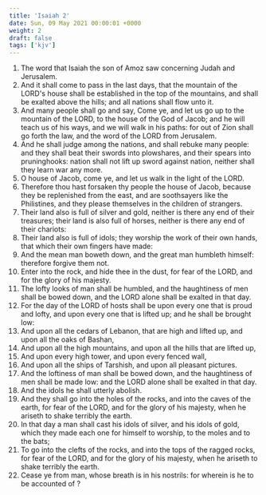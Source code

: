 ```yaml
---
title: 'Isaiah 2'
date: Sun, 09 May 2021 00:00:01 +0000
weight: 2
draft: false
tags: ['kjv'] 
---
```


1. The word that Isaiah the son of Amoz saw concerning Judah and Jerusalem.
2. And it shall come to pass in the last days, that the mountain of the LORD's house shall be established in the top of the mountains, and shall be exalted above the hills; and all nations shall flow unto it.
3. And many people shall go and say, Come ye, and let us go up to the mountain of the LORD, to the house of the God of Jacob; and he will teach us of his ways, and we will walk in his paths: for out of Zion shall go forth the law, and the word of the LORD from Jerusalem.
4. And he shall judge among the nations, and shall rebuke many people: and they shall beat their swords into plowshares, and their spears into pruninghooks: nation shall not lift up sword against nation, neither shall they learn war any more.
5. O house of Jacob, come ye, and let us walk in the light of the LORD.
6. Therefore thou hast forsaken thy people the house of Jacob, because they be replenished from the east, and are soothsayers like the Philistines, and they please themselves in the children of strangers.
7. Their land also is full of silver and gold, neither is there any end of their treasures; their land is also full of horses, neither is there any end of their chariots:
8. Their land also is full of idols; they worship the work of their own hands, that which their own fingers have made:
9. And the mean man boweth down, and the great man humbleth himself: therefore forgive them not.
10. Enter into the rock, and hide thee in the dust, for fear of the LORD, and for the glory of his majesty.
11. The lofty looks of man shall be humbled, and the haughtiness of men shall be bowed down, and the LORD alone shall be exalted in that day.
12. For the day of the LORD of hosts shall be upon every one that is proud and lofty, and upon every one that is lifted up; and he shall be brought low:
13. And upon all the cedars of Lebanon, that are high and lifted up, and upon all the oaks of Bashan,
14. And upon all the high mountains, and upon all the hills that are lifted up,
15. And upon every high tower, and upon every fenced wall,
16. And upon all the ships of Tarshish, and upon all pleasant pictures.
17. And the loftiness of man shall be bowed down, and the haughtiness of men shall be made low: and the LORD alone shall be exalted in that day.
18. And the idols he shall utterly abolish.
19. And they shall go into the holes of the rocks, and into the caves of the earth, for fear of the LORD, and for the glory of his majesty, when he ariseth to shake terribly the earth.
20. In that day a man shall cast his idols of silver, and his idols of gold, which they made each one for himself to worship, to the moles and to the bats;
21. To go into the clefts of the rocks, and into the tops of the ragged rocks, for fear of the LORD, and for the glory of his majesty, when he ariseth to shake terribly the earth.
22. Cease ye from man, whose breath is in his nostrils: for wherein is he to be accounted of ?
